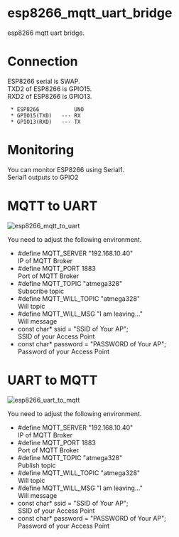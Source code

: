 # esp8266_mqtt_uart_bridge
esp8266 mqtt uart bridge.

# Connection
ESP8266 serial is SWAP.   
TXD2 of ESP8266 is GPIO15.   
RXD2 of ESP8266 is GPIO13.   

```
 * ESP8266           UNO
 * GPIO15(TXD)   --- RX
 * GPIO13(RXD)   --- TX
```

# Monitoring
You can monitor ESP8266 using Serial1.   
Serial1 outputs to GPIO2

# MQTT to UART

![esp8266_mqtt_to_uart](https://user-images.githubusercontent.com/6020549/74579213-5246ea00-4fdc-11ea-94cf-10b20d2a71ac.jpg)

You need to adjust the following environment.

- #define MQTT_SERVER     "192.168.10.40"   
IP of MQTT Broker
- #define MQTT_PORT       1883   
Port of MQTT Broker
- #define MQTT_TOPIC      "atmega328"   
Subscribe topic
- #define MQTT_WILL_TOPIC "atmega328"   
Will topic
- #define MQTT_WILL_MSG   "I am leaving..."   
Will message
- const char* ssid = "SSID of Your AP";   
SSID of your Access Point
- const char* password = "PASSWORD of Your AP";   
Password of your Access Point


# UART to MQTT

![esp8266_uart_to_mqtt](https://user-images.githubusercontent.com/6020549/74579472-262c6880-4fde-11ea-9f81-ce0632e203a0.jpg)

You need to adjust the following environment.

- #define MQTT_SERVER     "192.168.10.40"   
IP of MQTT Broker
- #define MQTT_PORT       1883   
Port of MQTT Broker
- #define MQTT_TOPIC      "atmega328"   
Publish topic
- #define MQTT_WILL_TOPIC "atmega328"   
Will topic
- #define MQTT_WILL_MSG   "I am leaving..."   
Will message
- const char* ssid = "SSID of Your AP";   
SSID of your Access Point
- const char* password = "PASSWORD of Your AP";   
Password of your Access Point


